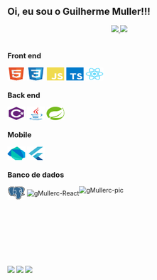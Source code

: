 ## Oi, eu sou o Guilherme Muller!!!

<div align="center">
  <a href="https://github.com/gmullerc">
  <img height="150em" src="https://github-readme-stats.vercel.app/api?username=JoaoSConrado&show_icons=true&theme=dark&include_all_commits=true&count_private=true"/>
  <img height="150em" src="https://github-readme-stats.vercel.app/api/top-langs/?username=JoaoSConrado&layout=compact&langs_count=7&theme=dark"/>
</div>

</div>
<div style="display: inline-block"><br>
  <h3>Front end</h3>
  <img align="center" alt="gMullerc-HTML" height="30" width="40" src="https://raw.githubusercontent.com/devicons/devicon/master/icons/html5/html5-original.svg">
  <img align="center" alt="gMullerc-CSS" height="30" width="40" src="https://raw.githubusercontent.com/devicons/devicon/master/icons/css3/css3-original.svg">
  <img align="center" alt="gMullerc-Js" height="30" width="40" src="https://raw.githubusercontent.com/devicons/devicon/master/icons/javascript/javascript-plain.svg">
  <img align="center" alt="gMullerc-TS" height="30" width="40" src="https://raw.githubusercontent.com/devicons/devicon/master/icons/typescript/typescript-original.svg">
   <img align="center" alt="gMullerc-React" height="30" width="40" src="https://raw.githubusercontent.com/devicons/devicon/master/icons/react/react-original.svg"><br>
  <h3>Back end</h3>
  <img align="center" alt="gMullerc-CSHARP" height="30" width="40" src="https://raw.githubusercontent.com/devicons/devicon/master/icons/csharp/csharp-plain.svg">
 
   <img align="center" alt="gMullerc-React" height="30" width="40" src="https://raw.githubusercontent.com/devicons/devicon/master/icons/java/java-original.svg">
   <img align="center" alt="gMullerc-React" height="30" width="40" src="https://raw.githubusercontent.com/devicons/devicon/master/icons/spring/spring-original.svg">
  <br>
  <h3>Mobile</h3>
  <img align="center" alt="gMullerc-React" height="30" width="40" src="https://raw.githubusercontent.com/devicons/devicon/master/icons/dart/dart-original.svg">
   <img align="center" alt="gMullerc-React" height="30" width="40" src="https://raw.githubusercontent.com/devicons/devicon/master/icons/flutter/flutter-original.svg">  <br>
  <h3>Banco de dados</h3>
  <img align="center" alt="gMullerc-React" height="30" width="40" src="https://raw.githubusercontent.com/devicons/devicon/master/icons/postgresql/postgresql-original.svg">
    <img align="center" alt="gMullerc-React" height="30" width="40" src="https://cdn.jsdelivr.net/gh/devicons/devicon/icons/mysql/mysql-original.svg">
  
  
      
  
  
  
  
  
   <img align="right" alt="gMullerc-pic" width="180rem" height="150rem" src="https://tm.ibxk.com.br/2021/04/20/20141031772049.jpg">
  
</div>
  
  
  ##
<div> 
  <a href="https://instagram.com/gmullerc" target="_blank"><img src="https://img.shields.io/badge/-Instagram-%23E4405F?style=for-the-badge&logo=instagram&logoColor=white" target="_blank"></a>
  <a href = "mailto:guilherme.mcosta15@gmail.com"><img src="https://img.shields.io/badge/-Gmail-%23333?style=for-the-badge&logo=gmail&logoColor=white" target="_blank"></a>
  <a href="https://www.linkedin.com/in/gmullerc" target="_blank"><img src="https://img.shields.io/badge/-LinkedIn-%230077B5?style=for-the-badge&logo=linkedin&logoColor=white" target="_blank"></a> 
 

 
</div>


